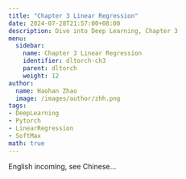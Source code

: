 ```yaml
---
title: "Chapter 3 Linear Regression"
date: 2024-07-28T21:57:00+08:00
description: Dive into Deep Learning, Chapter 3
menu:
  sidebar:
    name: Chapter 3 Linear Regression
    identifier: dltorch-ch3
    parent: dltorch
    weight: 12
author:
  name: Haohan Zhao
  image: /images/author/zhh.png
tags:
- DeepLearning
- Pytorch
- LinearRegression
- SoftMax
math: true
---
```


English incoming, see Chinese...